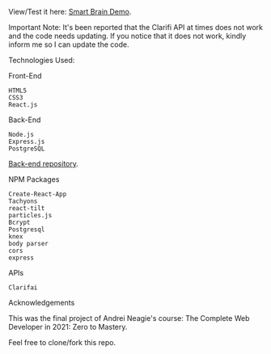 View/Test it here: [Smart Brain Demo](https://smart-brain-app-fend.herokuapp.com/).

Important Note: It's been reported that the Clarifi API at times does not work and the code needs updating. If you notice that it does not work, kindly inform me so I can update the code.

Technologies Used:

Front-End

    HTML5
    CSS3
    React.js

Back-End

    Node.js
    Express.js
    PostgreSQL
[Back-end repository](https://github.com/furbo1/smart-brain-API-node/).

NPM Packages

    Create-React-App
    Tachyons
    react-tilt
    particles.js
    Bcrypt
    Postgresql
    knex
    body parser
    cors
    express

APIs

    Clarifai
   

Acknowledgements

This was the final project of Andrei Neagie's course: The Complete Web Developer in 2021: Zero to Mastery.

Feel free to clone/fork this repo.




    




